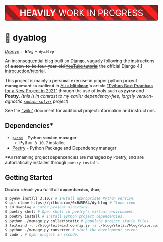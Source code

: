 <h1 style="color: white; font-weight: normal; text-align: center; background: repeating-linear-gradient(45deg, #F22 0%, #F22 5%, #822 5%, #822 10%); margin: 32px 0; padding: 8px 0; text-shadow: #0004 0px 2px; border-radius: 4px; border: solid 1px #422;" ><b>HEAVILY</b> WORK IN PROGRESS</h1>

# 👿 dyablog
*[Django](https://www.djangoproject.com/) + Blog = `dyablog`*

An inconsequential blog built on Django, vaguely following the instructions of ~~a soon-to-be four-year-old [YouTube tutorial](https://youtu.be/F5mRW0jo-U4?t=11258)~~ the official Django 4.1 [introduction/tutorial](https://docs.djangoproject.com/en/4.1/intro/).

This project is mainly a personal exercise in proper python project management as outlined in [Alex Mitelman](https://twitter.com/alex_mitelman)'s article ["Python Best Practices for a New Project in 2021"](https://mitelman.engineering/blog/python-best-practice/automating-python-best-practices-for-a-new-project/) through the use of tools such as **`pyenv`** and **Poetry**.
*(this is in contrast to my earlier dependency-free, largely version-agnostic [`sudoku-solver`](https://github.com/0xBA5E64/Sudoku-Solver) project)*

See the ["wiki"](docs/wiki.md) document for additional project information and instructions.

## Dependencies*
- [`pyenv`](https://github.com/pyenv/pyenv) - Python version manager
  - Python `3.10.7` installed
- [Poetry](https://python-poetry.org/) - Python Package and Dependency manager

\*All remaining project dependencies are managed by Poetry, and are automatically installed through `poetry install`.

## Getting Started
Double-check you fulfill all dependencies, then;
```sh
$ pyenv install 3.10.7 # Install appropriate Python version.
$ git clone https://github.com/0xBA5E64/dyablog # Clone repo
$ cd dyablog # Enter project directory.
$ poetry shell # Open shell in poetry's virtual enviroument.
$ poetry install # Install python project dependencies.
$ python ./manage.py collectstatic # populate project static files
$ tailwind -c ./blog/tailwind.config.js -i ./blog/static/blog/style.css -o ./blog/static/blog/tailwind.css -w # generate tailwind css
$ python ./manage.py runserver # start the development server
$ code . # Open project in vscode.
```
